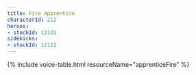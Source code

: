 ```yaml
---
title: Fire Apprentice
characterId: 212
heroes:
- stockId: 12121
sidekicks:
- stockId: 12121
---
```


{% include voice-table.html resourceName="apprenticeFire"
%}
